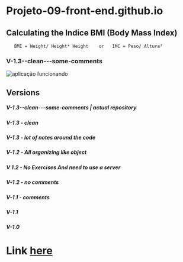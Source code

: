 # Projeto-09-front-end.github.io

## Calculating the Indice **BMI (Body Mass Index)**
       BMI = Weight/ Height* Height    or   IMC = Peso/ Altura²
### V-1.3--clean---some-comments
![aplicação funcionando](https://github.com/ThiagoMassenoMaciel/Projeto-09-V-1.3--clean---some-comments-front-end.github.io/assets/107934374/7f7455cc-13ff-43d1-a394-3410a461c16e)



## Versions 
##### V-1.3--clean---some-comments | actual repository
##### V-1.3 - clean
##### V-1.3 - lot of notes around the code
##### V-1.2 - All organizing like object
##### V 1.2 - No Exercises And need to use a server
##### V-1.2 - no comments
##### V-1.1 - comments
##### V-1.1 
##### V-1.0

# Link [here]( https://thiagomassenomaciel.github.io/Projeto-09-V-1.3--clean---some-comments-front-end.github.io/)
